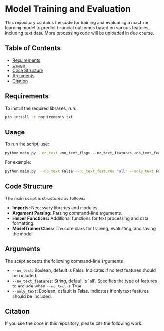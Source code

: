# Model Training and Evaluation

This repository contains the code for training and evaluating a machine learning model to predict financial outcomes based on various features, including text data. More processing code will be uploaded in due course.

## Table of Contents
- [Requirements](#requirements)
- [Usage](#usage)
- [Code Structure](#code-structure)
- [Arguments](#arguments)
- [Citation](#citation)

## Requirements

To install the required libraries, run:

```bash
pip install -r requirements.txt
```

## Usage

To run the script, use:

```bash
python main.py --no_text <no_text_flag> --no_text_features <no_text_features_value> --only_text <only_text_flag>
```

For example:

```bash
python main.py  --no_text False --no_text_features 'all' --only_text False
```

## Code Structure

The main script is structured as follows:

- **Imports:** Necessary libraries and modules.
- **Argument Parsing:** Parsing command-line arguments.
- **Helper Functions:** Additional functions for text processing and data formatting.
- **ModelTrainer Class:** The core class for training, evaluating, and saving the model.

## Arguments

The script accepts the following command-line arguments:

- `--no_text`: Boolean, default is False. Indicates if no text features should be included.
- `--no_text_features`: String, default is 'all'. Specifies the type of features to exclude when `--no_text` is True.
- `--only_text`: Boolean, default is False. Indicates if only text features should be included.

## Citation 

If you use the code in this repository, please cite the following work:

